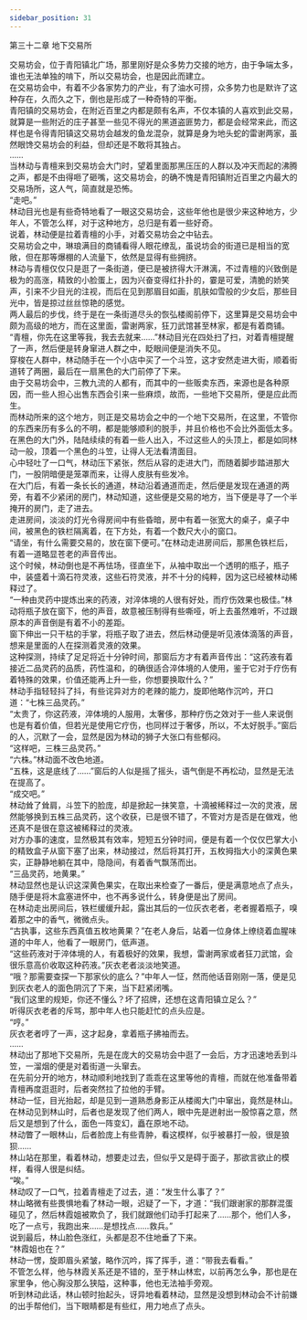 ```yaml
---
sidebar_position: 31
---
```

 第三十二章 地下交易所


交易坊会，位于青阳镇北广场，那里刚好是众多势力交接的地方，由于争端太多，谁也无法单独的啃下，所以交易坊会，也是因此而建立。  
在交易坊会中，有着不少各家势力的产业，有了油水可捞，众多势力也是默许了这种存在，久而久之下，倒也是形成了一种奇特的平衡。  
青阳镇的交易坊会，在附近百里之内都是颇有名声，不仅本镇的人喜欢到此交易，就算是一些附近的庄子甚至一些见不得光的黑道盗匪势力，都是会经常来此，而这样也是令得青阳镇这交易坊会越发的鱼龙混杂，就算是身为地头蛇的雷谢两家，虽然眼馋交易坊会的利益，但却还是不敢将其独占。  
……  
当林动与青檀来到交易坊会大门时，望着里面那黑压压的人群以及冲天而起的沸腾之声，都是不由得咂了砸嘴，这交易坊会，的确不愧是青阳镇附近百里之内最大的交易场所，这人气，简直就是恐怖。  
“走吧。”  
林动目光也是有些奇特地看了一眼这交易坊会，这些年他也是很少来这种地方，少年人，不管怎么样，对于这种地方，总归是有着一些好奇。  
说着，林动便是拉着青檀的小手，对着交易坊会之中钻去。  
交易坊会之中，琳琅满目的商铺看得人眼花缭乱，虽说坊会的街道已是相当的宽敞，但在那等爆棚的人流量下，依然是显得有些拥挤。  
林动与青檀仅仅只是逛了一条街道，便已是被挤得大汗淋漓，不过青檀的兴致倒是极为的高涨，精致的小脸蛋上，因为兴奋变得红扑扑的，霎是可爱，清脆的娇笑声，引来不少目光的注视，而后在见到那眉目如画，肌肤如雪般的少女后，那些目光中，皆是掠过丝丝惊艳的感觉。  
两人最后的步伐，终于是在一条街道尽头的恢弘楼阁前停下，这里算是交易坊会中颇为高级的地方，而在这里面，雷谢两家，狂刀武馆甚至林家，都是有着商铺。  
“青檀，你先在这里等我，我去去就来……”林动目光在四处扫了扫，对着青檀提醒了一声，然后便是转身窜进人群之中，眨眼间便是消失不见。  
穿梭在人群中，林动随手在一个小店中买了一个斗笠，这才安然走进大街，顺着街道转了两圈，最后在一扇黑色的大门前停了下来。  
由于交易坊会中，三教九流的人都有，而其中的一些贩卖东西，来源也是各种原因，而一些人担心出售东西会引来一些麻烦，故而，一些地下交易所，便是应此而生。  
而林动所来的这个地方，则正是交易坊会之中的一个地下交易所，在这里，不管你的东西来历有多么的不明，都是能够顺利的脱手，并且价格也不会比外面低太多。  
在黑色的大门外，陆陆续续的有着一些人出入，不过这些人的头顶上，都是如同林动一般，顶着一个黑色的斗笠，让得人无法看清面目。  
心中轻吐了一口气，林动压下紧张，然后从容的走进大门，而随着脚步踏进那大门，一股阴暗便是笼罩而来，让得人皮肤有些发冷。  
在大门后，有着一条长长的通道，林动沿着通道而走，然后便是发现在通道的两旁，有着不少紧闭的房门，林动知道，这些便是交易的地方，当下便是寻了一个半掩开的房门，走了进去。  
走进房间，淡淡的灯光令得房间中有些昏暗，房中有着一张宽大的桌子，桌子中间，被黑色的铁栏隔离着，在下方处，有着一个数尺大小的窗口。  
“请坐，有什么需要交易的，放在窗下便可。”在林动走进房间后，那黑色铁栏后，有着一道略显苍老的声音传出。  
这个时候，林动倒也是不再怯场，径直坐下，从袖中取出一个透明的瓶子，瓶子中，装盛着十滴石符灵液，这些石符灵液，并不十分的纯粹，因为这已经被林动稀释过了。  
“一种由灵药中提炼出来的药液，对淬体境的人很有好处，而疗伤效果也极佳。”林动将瓶子放在窗下，他的声音，故意被压制得有些嘶哑，听上去虽然难听，不过跟原本的声音倒是有着不小的差距。  
窗下伸出一只干枯的手掌，将瓶子取了进去，然后林动便是听见液体滴落的声音，想来是里面的人在探测着灵液的效果。  
这种探测，持续了足足将近十分钟时间，那窗后方才有着声音传出：“这药液有着接近二品灵药的品质，药性温和，的确很适合淬体境的人使用，鉴于它对于疗伤有着特殊的效果，价值还能再上升一些，你想要换取什么？”  
林动手指轻轻抖了抖，有些诧异对方的老辣的能力，旋即他略作沉吟，开口道：“七株三品灵药。”  
“太贵了，你这药液，淬体境的人服用，太奢侈，那种疗伤之效对于一些人来说倒也是有着价值，但若光是使用它疗伤，也同样过于奢侈，所以，不太好脱手。”窗后的人，沉默了一会，显然是因为林动的狮子大张口有些郁闷。  
“这样吧，三株三品灵药。”  
“六株。”林动面不改色地道。  
“五株，这是底线了……”窗后的人似是摇了摇头，语气倒是不再松动，显然是无法在提高了。  
“成交吧。”  
林动耸了耸肩，斗笠下的脸庞，却是掀起一抹笑意，十滴被稀释过一次的灵液，居然能够换到五株三品灵药，这个收获，已是很不错了，不管对方是否是在做戏，他还真不是很在意这被稀释过的灵液。  
对方办事的速度，显然极其有效率，短短五分钟时间，便是有着一个仅仅巴掌大小的精致盒子从窗下塞了出来，林动接过，然后将其打开，五枚拇指大小的深黄色果实，正静静地躺在其中，隐隐间，有着香气飘荡而出。  
“三品灵药，地黄果。”  
林动显然也是认识这深黄色果实，在取出来检查了一番后，便是满意地点了点头，随手便是将木盒塞进怀中，也不再多说什么，转身便是出了房间。  
在林动走出房间后，铁栏缓缓升起，露出其后的一位灰衣老者，老者握着瓶子，嗅着那之中的香气，微微点头。  
“古执事，这些东西真值五枚地黄果？”在老人身后，站着一位身体上缭绕着血腥味道的中年人，他看了一眼房门，低声道。  
“这些药液对于淬体境的人，有着极好的效果，我想，雷谢两家或者狂刀武馆，会很乐意高价收取这种药液。”灰衣老者淡淡地笑道。  
“哦？那需要查探一下那家伙的底么？”中年人一怔，然而他话音刚刚一落，便是见到灰衣老人的面色阴沉了下来，当下赶紧闭嘴。  
“我们这里的规矩，你还不懂么？坏了招牌，还想在这青阳镇立足么？”  
听得灰衣老者的斥骂，那中年人也只能赶忙的点头应是。  
“哼。”  
灰衣老者哼了一声，这才起身，拿着瓶子拂袖而去。  
……  
林动出了那地下交易所，先是在庞大的交易坊会中逛了一会后，方才迅速地丢到斗笠，一溜烟的便是对着街道一头窜去。  
在先前分开的地方，林动顺利地找到了乖乖在这里等他的青檀，而就在他准备带着青檀再度逛逛时，后者突然拉了拉他的手臂。  
林动一怔，目光抬起，却是见到一道熟悉身影正从楼阁大门中窜出，竟然是林山。  
在林动见到林山时，后者也是发现了他们两人，眼中先是迸射出一股惊喜之意，然后又是想到了什么，面色一阵变幻，矗在原地不动。  
林动瞥了一眼林山，后者脸庞上有些青肿，看这模样，似乎被暴打一般，很是狼狈……  
林山站在那里，看着林动，想要走过去，但似乎又是碍于面子，那欲言欲止的模样，看得人很是纠结。  
“唉。”  
林动叹了一口气，拉着青檀走了过去，道：“发生什么事了？”  
林山略微有些畏惧地看了林动一眼，迟疑了一下，才道：“我们跟谢家的那群混蛋碰见了，然后林霞姐被欺负了，我们就跟他们动手打起来了……那个，他们人多，吃了一点亏，我跑出来……是想找点……救兵。”  
说到最后，林山脸色涨红，头都是忍不住地垂了下来。  
“林霞姐也在？”  
林动一愣，旋即眉头紧皱，略作沉吟，挥了挥手，道：“带我去看看。”  
不管怎么样，他与林霞关系还是不错的，至于林山林宏，以前再怎么争，那也是在家里争，他心胸没那么狭隘，这种事，他也无法袖手旁观。  
听到林动此话，林山顿时抬起头，讶异地看着林动，显然是没想到林动会不计前嫌的出手帮他们，当下眼睛都是有些红，用力地点了点头。  
  
  
